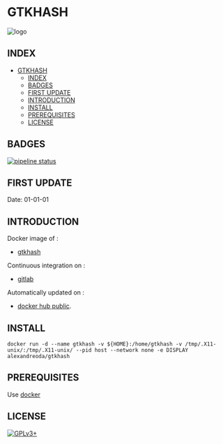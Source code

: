 # GTKHASH

![logo](https://assets.gitlab-static.net/uploads/-/system/project/avatar/12904448/index.png)

## INDEX

- [GTKHASH](#gtkhash)
  - [INDEX](#index)
  - [BADGES](#badges)
  - [FIRST UPDATE](#first-update)
  - [INTRODUCTION](#introduction)
  - [INSTALL](#install)
  - [PREREQUISITES](#prerequisites)
  - [LICENSE](#license)

## BADGES

[![pipeline status](https://gitlab.com/oda-alexandre/gtkhash/badges/master/pipeline.svg)](https://gitlab.com/oda-alexandre/gtkhash/commits/master)

## FIRST UPDATE

Date: 01-01-01

## INTRODUCTION

Docker image of :

- [gtkhash](https://github.com/tristanheaven/gtkhash)

Continuous integration on :

- [gitlab](https://gitlab.com/oda-alexandre/gtkhash/pipelines)

Automatically updated on :

- [docker hub public](https://hub.docker.com/r/alexandreoda/gtkhash).

## INSTALL

```docker run -d --name gtkhash -v ${HOME}:/home/gtkhash -v /tmp/.X11-unix/:/tmp/.X11-unix/ --pid host --network none -e DISPLAY alexandreoda/gtkhash```

## PREREQUISITES

Use [docker](https://www.docker.com)

## LICENSE

[![GPLv3+](http://gplv3.fsf.org/gplv3-127x51.png)](https://gitlab.com/oda-alexandre/gtkhash/blob/master/LICENSE)
